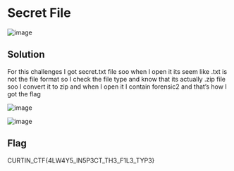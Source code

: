 # Secret File

![image](https://github.com/6E3372/Curtin-Malaysia-CTF-2023/assets/129729880/c8056ce3-7180-404d-a752-5a8844a85ea8)

## Solution

For this challenges I got secret.txt file soo when I open it its seem like .txt is not the file format so I check the file type and know that its actually .zip file soo I convert it to zip and when I open it I contain forensic2 and that’s how I got the flag 

![image](https://github.com/6E3372/Curtin-Malaysia-CTF-2023/assets/129729880/dcacc167-b891-4d8b-b850-dcc3bd72609c)

![image](https://github.com/6E3372/Curtin-Malaysia-CTF-2023/assets/129729880/7942a49b-6a17-422f-89e2-16773adbb560)

## Flag

CURTIN_CTF{4LW4Y5_IN5P3CT_TH3_F1L3_TYP3}
